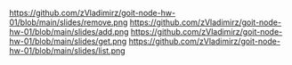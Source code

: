 

https://github.com/zVladimirz/goit-node-hw-01/blob/main/slides/remove.png
https://github.com/zVladimirz/goit-node-hw-01/blob/main/slides/add.png
https://github.com/zVladimirz/goit-node-hw-01/blob/main/slides/get.png
https://github.com/zVladimirz/goit-node-hw-01/blob/main/slides/list.png